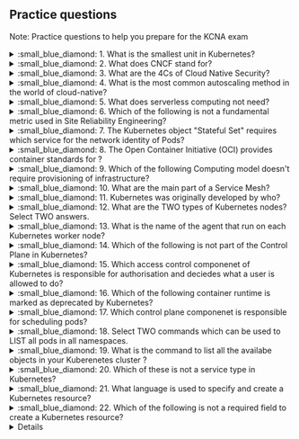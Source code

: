 ## Practice questions

Note: Practice questions to help you prepare for the KCNA exam

<details close>
<summary> :small_blue_diamond: 1. What is the smallest unit in Kubernetes?</summary>
<br>

1. Docker
2. Deployment
3. Image
4. Pod

</details>

<details close>

<summary> :small_blue_diamond: 2. What does CNCF stand for?</summary>
<br>

1. Cloud Native Container Foundation
2. Cloud Native Computing Federation
3. Cloud Native Computing Foundation
4. Cloud Native Cloud Federation

</details>

<details close>

<summary> :small_blue_diamond: 3. What are the 4Cs of Cloud Native Security?</summary>
<br>

1. Cluster, Cloud, Containers, Compute
2. Compute, Cloud, Code, Containers
3. Code, Container, Cluster, Cloud
4. Code, Containers, Computer, Computing

</details>

<details close>

<summary> :small_blue_diamond: 4. What is the most common autoscaling method in the world of cloud-native?</summary>
<br>

1. Horizontal Scaling
2. Upward Scaling
3. Vertical Scaling
4. Downward Scaling

</details>

<details close>

<summary> :small_blue_diamond: 5. What does serverless computing not need?</summary>
<br>

1. Cloud
2. Servers
3. The provisioning and operating infrastructure 
4. Code

</details>

<details close>


<summary> :small_blue_diamond: 6. Which of the following is not a fundamental metric used in Site Reliability Engineering? </summary>
<br>

1. Service Level Objective (SLO)
2. Service Level Indicator (SLI)
3. Service Level Definition (SLD) 
4. Service Level Agreement (SLA)

</details>

<details close>

<summary> :small_blue_diamond: 7. The Kubernetes object "Stateful Set" requires which service for the network identity of Pods? </summary>
<br>

1. ClusterIP
2. NodePort
3. LoadBalancer
4. Headless Service

</details>

<details close>

<summary> :small_blue_diamond: 8. The Open Container Initiative (OCI) provides container standards for ? </summary>
<br>

1. Runtime, Image, Distribution
2. Image, Build, Distributions
3. Container, Image, Build
4. Container, image distribution

</details>

<details close>

<summary> :small_blue_diamond: 9. Which of the following Computing model doesn't require provisioning of infrastructure? </summary>
<br>

1. EC2 Instances
2. Infrastructure as Service
3. Serverless
4. Bare Metal Model

</details>

<details close>

<summary> :small_blue_diamond: 10. What are the main part of a Service Mesh? </summary>
<br>

1. Master plane and worker node
2. Kube-scheduler and controller manager
3. Data plane and Control plane
4. Discovery plane and date plane

</details>

<details close>

<summary> :small_blue_diamond: 11. Kubernetes was originally developed by who? </summary>
<br>

1. Amazon
2. Google
3. Microsoft
4. Facebook

</details>

<details close>

<summary> :small_blue_diamond: 12. What are the TWO types of Kubernetes nodes? Select TWO answers. </summary>
<br>

1. Worker Node
2. Internal Node
3. Control Plane Node
4. Data plane

</details>

<details close>


<summary> :small_blue_diamond: 13. What is the name of the agent that run on each Kubernetes worker node? </summary>
<br>

1. etcd
2. kube-API server
3. kube-proxy
4. kubelet

</details>

<details close>


<summary> :small_blue_diamond: 14. Which of the following is not part of the Control Plane in Kubernetes? </summary>
<br>

1. etcd
2. kube-API server
3. kube scheduler
4. kube-proxy

</details>

<details close>

<summary> :small_blue_diamond: 15. Which access control componenet of Kubernetes is responsible for authorisation and deciedes what a user is allowed to do? </summary>
<br>

1. Config Maps
2. Service Account
3. Admission Controller
4. Role-Based Access Control (RBAC)

</details>

<details close>


<summary> :small_blue_diamond: 16. Which of the following container runtime is marked as deprecated by Kubernetes? </summary>
<br>

1. gVisor
2. Docker
3. containerd
4. CRI-O

</details>

<details close>

<summary> :small_blue_diamond: 17. Which control plane componenet is responsible for scheduling pods? </summary>
<br>

1. kubelet
2. kube controller manager
3. kube scheduler
4. kube-proxy

</details>

<details close>

<summary> :small_blue_diamond: 18. Select TWO commands which can be used to LIST all pods in all namespaces. </summary>
<br>

1. kubectl get pods
2. kubectl get pods -n --all
3. kubectl get pods -A
4. kubectl get pods --all-namespaces

</details>

<details close>

<summary> :small_blue_diamond: 19. What is the command to list all the availabe objects in your Kuberenetes cluster ?  </summary>
<br>

1. kubectl list api-resources
2. kubectl get apis
3. kubectl get api-resources
4. kubectl api-resources

</details>

<details close>

<summary> :small_blue_diamond: 20. Which of these is not a service type in Kubernetes?  </summary>
<br>

1. ClusterIP
2. NodePort
3. Ingress
4. LoadBalancer

</details>

<details close>

<summary> :small_blue_diamond: 21. What language is used to specify and create a Kubernetes resource?  </summary>
<br>

1. JavaScript
2. Python
3. YAML
4. JSON

</details>

<details close>

<summary> :small_blue_diamond: 22. Which of the following is not a required field to create a Kubernetes resource?  </summary>
<br>

1. kind
2. apiVersion
3. container
4. metadata

</details>

<details close>


